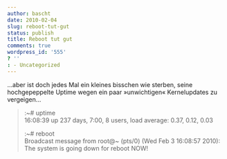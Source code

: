 ```yaml
---
author: bascht
date: 2010-02-04
slug: reboot-tut-gut
status: publish
title: Reboot tut gut
comments: true
wordpress_id: '555'
? ''
: - Uncategorized
---
```


…aber ist doch jedes Mal ein kleines bisschen wie sterben, seine
hochgepeppelte Uptime wegen ein paar »unwichtigen« Kernelupdates zu
vergeigen…

> :\~\# uptime  
> 16:08:39 up 237 days, 7:00, 8 users, load average: 0.37, 0.12,
> 0.03
> 
> :\~\# reboot  
> Broadcast message from root@\~ (pts/0) (Wed Feb 3 16:08:57
> 2010):   
> The system is going down for reboot NOW!



